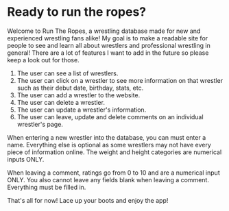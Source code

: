 # Ready to run the ropes?

Welcome to Run The Ropes, a wrestling database made for new and experienced wrestling fans alike! My goal is to make a readable site for people to see and learn all about wrestlers and professional wrestling in general! There are a lot of features I want to add in the future so please keep a look out for those.


1. The user can see a list of wrestlers.
2. The user can click on a wrestler to see more information on that wrestler such as their debut date, birthday, stats, etc.
3. The user can add a wrestler to the website.
4. The user can delete a wrestler.
5. The user can update a wrestler's information.
6. The user can leave, update and delete comments on an individual wrestler's page.

When entering a new wrestler into the database, you can must enter a name. Everything else is optional as some wrestlers may not have every piece of information online. The weight and height categories are numerical inputs ONLY.

When leaving a comment, ratings go from 0 to 10 and are a numerical input ONLY. You also cannot leave any fields blank when leaving a comment. Everything must be filled in.

That's all for now! Lace up your boots and enjoy the app!